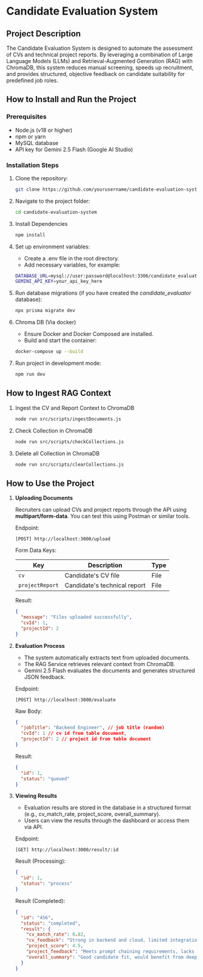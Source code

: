 # Candidate Evaluation System

## Project Description
The Candidate Evaluation System is designed to automate the assessment of CVs and technical project reports. By leveraging a combination of Large Language Models (LLMs) and Retrieval-Augmented Generation (RAG) with ChromaDB, this system reduces manual screening, speeds up recruitment, and provides structured, objective feedback on candidate suitability for predefined job roles.

## How to Install and Run the Project

### Prerequisites
- Node.js (v18 or higher)
- npm or yarn
- MySQL database
- API key for Gemini 2.5 Flash (Google AI Studio)

### Installation Steps
1. Clone the repository:
   ```bash
   git clone https://github.com/yourusername/candidate-evaluation-system.git
   ```
2. Navigate to the project folder:
    ```bash
    cd candidate-evaluation-system
    ```
3. Install Dependencies
    ```bash
    npm install
    ```
4. Set up environment variables:
    - Create a .env file in the root directory.
    - Add necessary variables, for example:

    ```bash
    DATABASE_URL=mysql://user:password@localhost:3306/candidate_evaluator
    GEMINI_API_KEY=your_api_key_here    
    ```
5. Run database migrations (if you have created the *candidate_evaluator* database):
    ```bash
    npx prisma migrate dev
    ``` 
6. Chroma DB (Via docker)
    - Ensure Docker and Docker Composed are installed.
    - Build and start the container:

    ```bash
    docker-compose up --build
    ```
5. Run project in development mode:
    ```bash
    npm run dev
    ``` 

## How to Ingest RAG Context

1. Ingest the CV and Report Context to ChromaDB 

    ```bash
    node run src/scripts/ingestDocuments.js
    ```

2. Check Collection in ChromaDB

    ```bash
    node run src/scripts/checkCollections.js
    ```

3. Delete all Collection in ChromaDB

    ```bash
    node run src/scripts/clearCollections.js
    ```

## How to Use the Project

1. **Uploading Documents**
    
    Recruiters can upload CVs and project reports through the API using **multipart/form-data**. You can test this using Postman or similar tools.

    Endpoint:

    ```
    [POST] http://localhost:3000/upload
    ```

    Form Data Keys:

    | Key             | Description                    | Type    |
    |-----------------|--------------------------------|---------|
    | `cv`            | Candidate's CV file            | File    |
    | `projectReport` | Candidate's technical report   | File    |

    Result:

    ```json
    {
      "message": "Files uploaded successfully",
      "cvId": 1,
      "projectId": 2
    }
    ```


2. **Evaluation Process**
    - The system automatically extracts text from uploaded documents.
    - The RAG Service retrieves relevant context from ChromaDB.
    - Gemini 2.5 Flash evaluates the documents and generates structured JSON feedback.

    Endpoint:

    ```
    [POST] http://localhost:3000/evaluate
    ```

    Raw Body:
    ```json
    {
      "jobTitle": "Backend Engineer", // job title (random)
      "cvId": 1 // cv id from table document,
      "projectId": 2 // project id from table document 
    }
    ```

    Result:

    ```json
    {
      "id": 1,
      "status": "queued"
    }
    ```


3. **Viewing Results**
    - Evaluation results are stored in the database in a structured format (e.g., cv_match_rate, project_score, overall_summary).
    - Users can view the results through the dashboard or access them via API.

    Endpoint:

    ```
    [GET] http://localhost:3000/result/:id
    ```

    Result (Processing):

    ```json
    {
      "id": 1,
      "status": "process"
    }
    ```

    Result (Completed):

    ```json
    {
      "id": "456",
      "status": "completed",
      "result": {
        "cv_match_rate": 0.82,
        "cv_feedback": "Strong in backend and cloud, limited integration experience...",
        "project_score": 4.5,
        "project_feedback": "Meets prompt chaining requirements, lacks error handling robustness...",
        "overall_summary": "Good candidate fit, would benefit from deeper RAG knowledge..."
      }
    }
    ```

